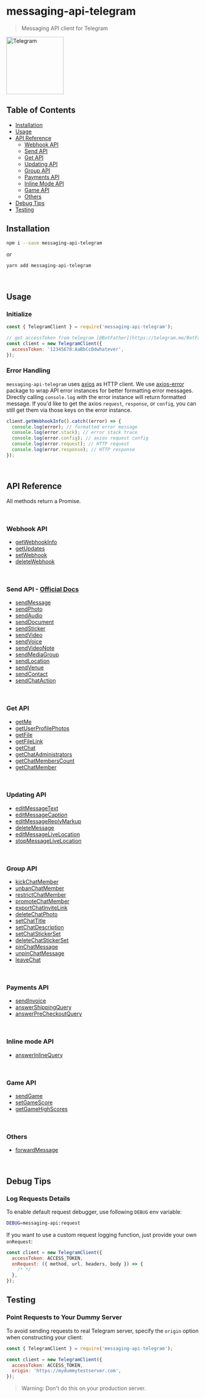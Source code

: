 # messaging-api-telegram

> Messaging API client for Telegram

<img src="https://telegram.org/img/t_logo.png" alt="Telegram" width="150" />

## Table of Contents

- [Installation](#installation)
- [Usage](#usage)
- [API Reference](#api-reference)
  - [Webhook API](#webhook-api)
  - [Send API](#send-api)
  - [Get API](#get-api)
  - [Updating API](#updating-api)
  - [Group API](#group-api)
  - [Payments API](#payments-api)
  - [Inline Mode API](#inline-mode-api)
  - [Game API](#game-api)
  - [Others](#others)
- [Debug Tips](#debug-tips)
- [Testing](#testing)

## Installation

```sh
npm i --save messaging-api-telegram
```

or

```sh
yarn add messaging-api-telegram
```

<br />

## Usage

### Initialize

```js
const { TelegramClient } = require('messaging-api-telegram');

// get accessToken from telegram [@BotFather](https://telegram.me/BotFather)
const client = new TelegramClient({
  accessToken: '12345678:AaBbCcDdwhatever',
});
```

### Error Handling

`messaging-api-telegram` uses [axios](https://github.com/axios/axios) as HTTP client. We use [axios-error](https://github.com/bottenderjs/messaging-apis/tree/master/packages/axios-error) package to wrap API error instances for better formatting error messages. Directly calling `console.log` with the error instance will return formatted message. If you'd like to get the axios `request`, `response`, or `config`, you can still get them via those keys on the error instance.

```js
client.getWebhookInfo().catch((error) => {
  console.log(error); // formatted error message
  console.log(error.stack); // error stack trace
  console.log(error.config); // axios request config
  console.log(error.request); // HTTP request
  console.log(error.response); // HTTP response
});
```

<br />

## API Reference

All methods return a Promise.

<br />

### Webhook API

- [getWebhookInfo](https://bottenderjs.github.io/messaging-apis/latest/classes/messaging_api_telegram.TelegramClient.html#getwebhookinfo)
- [getUpdates](https://bottenderjs.github.io/messaging-apis/latest/classes/messaging_api_telegram.TelegramClient.html#getupdates)
- [setWebhook](https://bottenderjs.github.io/messaging-apis/latest/classes/messaging_api_telegram.TelegramClient.html#setwebhook)
- [deleteWebhook](https://bottenderjs.github.io/messaging-apis/latest/classes/messaging_api_telegram.TelegramClient.html#deletewebhook)

<br />

<a id="send-api" />

### Send API - [Official Docs](https://core.telegram.org/bots/api#available-methods)

- [sendMessage](https://bottenderjs.github.io/messaging-apis/latest/classes/messaging_api_telegram.TelegramClient.html#sendmessage)
- [sendPhoto](https://bottenderjs.github.io/messaging-apis/latest/classes/messaging_api_telegram.TelegramClient.html#sendphoto)
- [sendAudio](https://bottenderjs.github.io/messaging-apis/latest/classes/messaging_api_telegram.TelegramClient.html#sendaudio)
- [sendDocument](https://bottenderjs.github.io/messaging-apis/latest/classes/messaging_api_telegram.TelegramClient.html#senddocument)
- [sendSticker](https://bottenderjs.github.io/messaging-apis/latest/classes/messaging_api_telegram.TelegramClient.html#sendsticker)
- [sendVideo](https://bottenderjs.github.io/messaging-apis/latest/classes/messaging_api_telegram.TelegramClient.html#sendvideo)
- [sendVoice](https://bottenderjs.github.io/messaging-apis/latest/classes/messaging_api_telegram.TelegramClient.html#sendvoice)
- [sendVideoNote](https://bottenderjs.github.io/messaging-apis/latest/classes/messaging_api_telegram.TelegramClient.html#sendvideonote)
- [sendMediaGroup](https://bottenderjs.github.io/messaging-apis/latest/classes/messaging_api_telegram.TelegramClient.html#sendmediagroup)
- [sendLocation](https://bottenderjs.github.io/messaging-apis/latest/classes/messaging_api_telegram.TelegramClient.html#sendlocation)
- [sendVenue](https://bottenderjs.github.io/messaging-apis/latest/classes/messaging_api_telegram.TelegramClient.html#sendvenue)
- [sendContact](https://bottenderjs.github.io/messaging-apis/latest/classes/messaging_api_telegram.TelegramClient.html#sendcontact)
- [sendChatAction](https://bottenderjs.github.io/messaging-apis/latest/classes/messaging_api_telegram.TelegramClient.html#sendchataction)

<br />

### Get API

- [getMe](https://bottenderjs.github.io/messaging-apis/latest/classes/messaging_api_telegram.TelegramClient.html#getme)
- [getUserProfilePhotos](https://bottenderjs.github.io/messaging-apis/latest/classes/messaging_api_telegram.TelegramClient.html#getuserprofilephotos)
- [getFile](https://bottenderjs.github.io/messaging-apis/latest/classes/messaging_api_telegram.TelegramClient.html#getfile)
- [getFileLink](https://bottenderjs.github.io/messaging-apis/latest/classes/messaging_api_telegram.TelegramClient.html#getfilelink)
- [getChat](https://bottenderjs.github.io/messaging-apis/latest/classes/messaging_api_telegram.TelegramClient.html#getchat)
- [getChatAdministrators](https://bottenderjs.github.io/messaging-apis/latest/classes/messaging_api_telegram.TelegramClient.html#getchatadministrators)
- [getChatMembersCount](https://bottenderjs.github.io/messaging-apis/latest/classes/messaging_api_telegram.TelegramClient.html#getchatmemberscount)
- [getChatMember](https://bottenderjs.github.io/messaging-apis/latest/classes/messaging_api_telegram.TelegramClient.html#getchatmember)

<br />

### Updating API

- [editMessageText](https://bottenderjs.github.io/messaging-apis/latest/classes/messaging_api_telegram.TelegramClient.html#editmessagetext)
- [editMessageCaption](https://bottenderjs.github.io/messaging-apis/latest/classes/messaging_api_telegram.TelegramClient.html#editmessagecaption)
- [editMessageReplyMarkup](https://bottenderjs.github.io/messaging-apis/latest/classes/messaging_api_telegram.TelegramClient.html#editmessagereplymarkup)
- [deleteMessage](https://bottenderjs.github.io/messaging-apis/latest/classes/messaging_api_telegram.TelegramClient.html#deletemessage)
- [editMessageLiveLocation](https://bottenderjs.github.io/messaging-apis/latest/classes/messaging_api_telegram.TelegramClient.html#editmessagelivelocation)
- [stopMessageLiveLocation](https://bottenderjs.github.io/messaging-apis/latest/classes/messaging_api_telegram.TelegramClient.html#stopmessagelivelocation)

<br />

### Group API

- [kickChatMember](https://bottenderjs.github.io/messaging-apis/latest/classes/messaging_api_telegram.TelegramClient.html#kickchatmember)
- [unbanChatMember](https://bottenderjs.github.io/messaging-apis/latest/classes/messaging_api_telegram.TelegramClient.html#unbanchatmember)
- [restrictChatMember](https://bottenderjs.github.io/messaging-apis/latest/classes/messaging_api_telegram.TelegramClient.html#restrictchatmember)
- [promoteChatMember](https://bottenderjs.github.io/messaging-apis/latest/classes/messaging_api_telegram.TelegramClient.html#promotechatmember)
- [exportChatInviteLink](https://bottenderjs.github.io/messaging-apis/latest/classes/messaging_api_telegram.TelegramClient.html#exportchatinvitelink)
- [deleteChatPhoto](https://bottenderjs.github.io/messaging-apis/latest/classes/messaging_api_telegram.TelegramClient.html#deletechatphoto)
- [setChatTitle](https://bottenderjs.github.io/messaging-apis/latest/classes/messaging_api_telegram.TelegramClient.html#setchattitle)
- [setChatDescription](https://bottenderjs.github.io/messaging-apis/latest/classes/messaging_api_telegram.TelegramClient.html#setchatdescription)
- [setChatStickerSet](https://bottenderjs.github.io/messaging-apis/latest/classes/messaging_api_telegram.TelegramClient.html#setchatstickerset)
- [deleteChatStickerSet](https://bottenderjs.github.io/messaging-apis/latest/classes/messaging_api_telegram.TelegramClient.html#deletechatstickerset)
- [pinChatMessage](https://bottenderjs.github.io/messaging-apis/latest/classes/messaging_api_telegram.TelegramClient.html#pinchatmessage)
- [unpinChatMessage](https://bottenderjs.github.io/messaging-apis/latest/classes/messaging_api_telegram.TelegramClient.html#unpinchatmessage)
- [leaveChat](https://bottenderjs.github.io/messaging-apis/latest/classes/messaging_api_telegram.TelegramClient.html#leavechat)

<br />

### Payments API

- [sendInvoice](https://bottenderjs.github.io/messaging-apis/latest/classes/messaging_api_telegram.TelegramClient.html#sendinvoice)
- [answerShippingQuery](https://bottenderjs.github.io/messaging-apis/latest/classes/messaging_api_telegram.TelegramClient.html#answershippingquery)
- [answerPreCheckoutQuery](https://bottenderjs.github.io/messaging-apis/latest/classes/messaging_api_telegram.TelegramClient.html#answerprecheckoutquery)

<br />

### Inline mode API

- [answerInlineQuery](https://bottenderjs.github.io/messaging-apis/latest/classes/messaging_api_telegram.TelegramClient.html#answerinlinequery)

<br />

### Game API

- [sendGame](https://bottenderjs.github.io/messaging-apis/latest/classes/messaging_api_telegram.TelegramClient.html#sendgame)
- [setGameScore](https://bottenderjs.github.io/messaging-apis/latest/classes/messaging_api_telegram.TelegramClient.html#setgamescore)
- [getGameHighScores](https://bottenderjs.github.io/messaging-apis/latest/classes/messaging_api_telegram.TelegramClient.html#getgamehighscores)

<br />

### Others

- [forwardMessage](https://bottenderjs.github.io/messaging-apis/latest/classes/messaging_api_telegram.TelegramClient.html#forwardmessage)

<br />

## Debug Tips

### Log Requests Details

To enable default request debugger, use following `DEBUG` env variable:

```sh
DEBUG=messaging-api:request
```

If you want to use a custom request logging function, just provide your own `onRequest`:

```js
const client = new TelegramClient({
  accessToken: ACCESS_TOKEN,
  onRequest: ({ method, url, headers, body }) => {
    /* */
  },
});
```

## Testing

### Point Requests to Your Dummy Server

To avoid sending requests to real Telegram server, specify the `origin` option when constructing your client:

```js
const { TelegramClient } = require('messaging-api-telegram');

const client = new TelegramClient({
  accessToken: ACCESS_TOKEN,
  origin: 'https://mydummytestserver.com',
});
```

> Warning: Don't do this on your production server.
